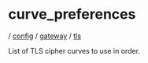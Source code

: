 # curve_preferences

/ [config](/reference/config/index.md) / [gateway](/reference/config/config/gateway/index.md) / [tls](/reference/config/config/gateway/tls/index.md) 

List of TLS cipher curves to use in order.

